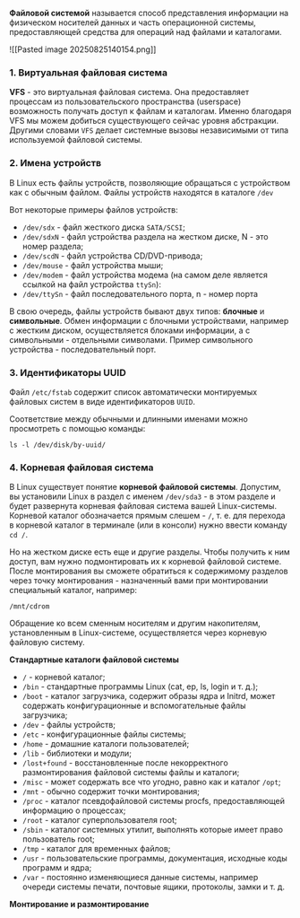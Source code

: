 
**Файловой системой** называется способ представления информации на физическом носителей данных и часть операционной системы, предоставляющей средства для операций над файлами и каталогами.

![[Pasted image 20250825140154.png]]

### 1. Виртуальная файловая система

**VFS** - это виртуальная файловая система. Она предоставляет процессам из пользовательского пространства (userspace) возможность получать доступ к файлам и каталогам. Именно благодаря VFS мы можем добиться существующего сейчас уровня абстракции. Другими словами `VFS` делает системные вызовы независимыми от типа используемой файловой системы.

### 2. Имена устройств

В Linux есть файлы устройств, позволяющие обращаться с устройством
как с обычным файлом. Файлы устройств находятся в каталоге `/dev` 

Вот некоторые примеры файлов устройств:

- `/dev/sdx` - файл жесткого диска `SAТA/SCSI`;
- `/dev/sdxN` - файл устройства раздела на жестком диске, N - это номер раздела;
- `/dev/scdN` - файл устройства СD/DVD-привода;
- `/dev/mouse` - файл устройства мыши;
- `/dev/modem` - файл устройства модема (на самом деле является ссылкой на файл устройства `ttySn`):
- `/dev/ttySn` - файл последовательного порта, n - номер порта

В свою очередь, файлы устройств бывают двух типов: **блочные** и **символьные**. Обмен информации с блочными устройствами, например с жестким диском, осуществляется блоками информации, а с символьными - отдельными символами. Пример символьного устройства - последовательный порт.

### 3. Идентификаторы UUID

Файл `/etc/fstab` содержит список автоматически монтируемых файловых систем в виде идентификаторов `UUID`.

Соответствие между обычными и длинными именами можно просмотреть с помощью команды:

`ls -l /dev/disk/by-uuid/`

### 4. Корневая файловая система

В Linux существует понятие **корневой файловой системы**. Допустим, вы установили Linux в раздел с именем `/dev/sdaЗ` - в этом разделе и будет развернута корневая файловая система вашей Linuх-системы. Корневой каталог обозначается прямым слешем - `/`, т. е. для перехода в корневой каталог в терминале (или в консоли) нужно ввести команду `cd /`.

Но на жестком диске есть еще и другие разделы. Чтобы получить к ним доступ, вам нужно подмонтировать их к корневой файловой системе. После монтирования вы сможете обратиться к содержимому разделов через точку монтирования - назначенный вами при монтировании специальный каталог, например:

```
/mnt/cdrom
```

Обращение ко всем сменным носителям и другим накопителям, установленным в Linux-cиcтeмe, осуществляется через корневую файловую систему.

**Стандартные каталоги файловой системы**

- `/` - корневой каталог;
- `/bin` - стандартные программы Linux (cat, ер, ls, login и т. д.);
- `/boot` - каталог загрузчика, содержит образы ядра и Initrd, может содержать конфигурационные и вспомогательные файлы загрузчика;
- `/dev` - файлы устройств;
- `/etc` - конфигурационные файлы системы;
- `/home` - домашние каталоги пользователей;
- `/lib` - библиотеки и модули;
- `/lost+found` - восстановленные после некорректного размонтирования файловой системы файлы и каталоги;
- `/misc` - может содержать все что угодно, равно как и каталог `/opt`;
- `/mnt` - обычно содержит точки монтирования;
- `/ргос` - каталог псевдофайловой системы procfs, предоставляющей информацию о процессах;
- `/root` - каталог суперпользователя root;
- `/sbin` - каталог системных утилит, выполнять которые имеет право пользователь root;
- `/tmp` - каталог для временных файлов;
- `/usr` - пользовательские программы, документация, исходные коды программ и ядра;
- `/var` - постоянно изменяющиеся данные системы, например очереди системы печати, почтовые ящики, протоколы, замки и т. д.

**Монтирование и размонтирование**

